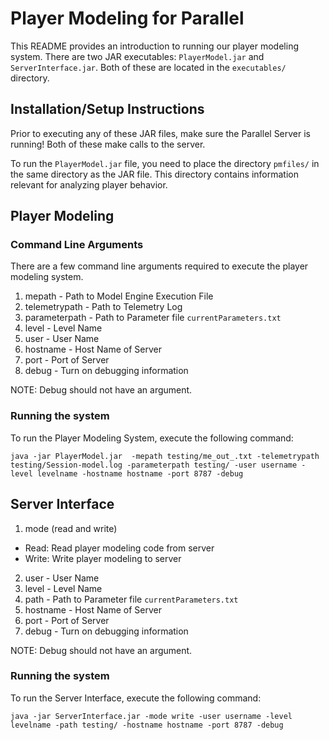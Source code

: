 # Player Modeling for Parallel

This README provides an introduction to running our player modeling system. There are two JAR executables: `PlayerModel.jar` and `ServerInterface.jar`. Both of these are located in the `executables/` directory.

## Installation/Setup Instructions

Prior to executing any of these JAR files, make sure the Parallel Server is running! Both of these make calls to the server.

To run the `PlayerModel.jar` file, you need to place the directory `pmfiles/` in the same directory as the JAR file. This directory contains information relevant for analyzing player behavior.  

## Player Modeling

### Command Line Arguments
There are a few command line arguments required to execute the player modeling system.

1. mepath - Path to Model Engine Execution File
2. telemetrypath - Path to Telemetry Log
3. parameterpath - Path to Parameter file `currentParameters.txt`
4. level - Level Name
5. user - User Name
6. hostname - Host Name of Server
7. port - Port of Server
8. debug - Turn on debugging information

 NOTE: Debug should not have an argument.

### Running the system

To run the Player Modeling System, execute the following command:
```
java -jar PlayerModel.jar  -mepath testing/me_out_.txt -telemetrypath testing/Session-model.log -parameterpath testing/ -user username -level levelname -hostname hostname -port 8787 -debug
```

## Server Interface

1. mode (read and write)
 * Read: Read player modeling code from server
 * Write: Write player modeling to server  
2. user - User Name
3. level - Level Name
4. path - Path to Parameter file `currentParameters.txt`
5. hostname - Host Name of Server
6. port - Port of Server
7. debug - Turn on debugging information

 NOTE: Debug should not have an argument.

### Running the system

To run the Server Interface, execute the following command:

 ```
java -jar ServerInterface.jar -mode write -user username -level levelname -path testing/ -hostname hostname -port 8787 -debug
```
